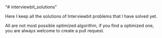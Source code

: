 "# interviewbit_solutions" 


Here I keep all the solutions of Interviewbit problems that I have solved yet.

All are not most possible optimized algorithm, if you find a optimized one, you are always welcome to create a pull request.
